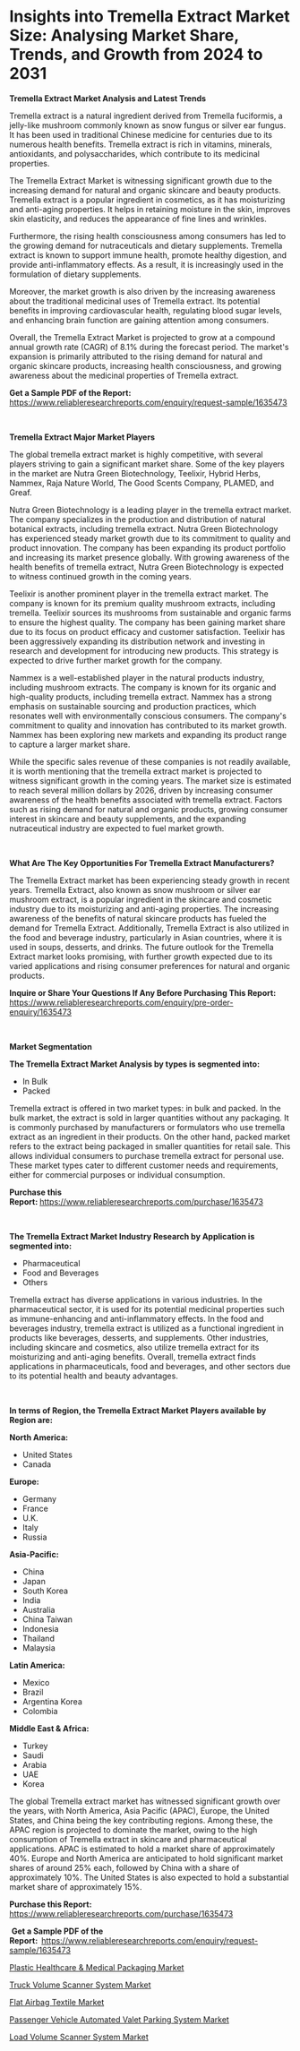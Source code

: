 <p><h1>Insights into Tremella Extract Market Size: Analysing Market Share, Trends, and Growth from 2024 to 2031</h1></p><p><strong>Tremella Extract Market Analysis and Latest Trends</strong></p>
<p><p>Tremella extract is a natural ingredient derived from Tremella fuciformis, a jelly-like mushroom commonly known as snow fungus or silver ear fungus. It has been used in traditional Chinese medicine for centuries due to its numerous health benefits. Tremella extract is rich in vitamins, minerals, antioxidants, and polysaccharides, which contribute to its medicinal properties.</p><p>The Tremella Extract Market is witnessing significant growth due to the increasing demand for natural and organic skincare and beauty products. Tremella extract is a popular ingredient in cosmetics, as it has moisturizing and anti-aging properties. It helps in retaining moisture in the skin, improves skin elasticity, and reduces the appearance of fine lines and wrinkles.</p><p>Furthermore, the rising health consciousness among consumers has led to the growing demand for nutraceuticals and dietary supplements. Tremella extract is known to support immune health, promote healthy digestion, and provide anti-inflammatory effects. As a result, it is increasingly used in the formulation of dietary supplements.</p><p>Moreover, the market growth is also driven by the increasing awareness about the traditional medicinal uses of Tremella extract. Its potential benefits in improving cardiovascular health, regulating blood sugar levels, and enhancing brain function are gaining attention among consumers.</p><p>Overall, the Tremella Extract Market is projected to grow at a compound annual growth rate (CAGR) of 8.1% during the forecast period. The market's expansion is primarily attributed to the rising demand for natural and organic skincare products, increasing health consciousness, and growing awareness about the medicinal properties of Tremella extract.</p></p>
<p><strong>Get a Sample PDF of the Report:&nbsp;</strong> <a href="https://www.reliableresearchreports.com/enquiry/request-sample/1635473">https://www.reliableresearchreports.com/enquiry/request-sample/1635473</a></p>
<p>&nbsp;</p>
<p><strong>Tremella Extract Major Market Players</strong></p>
<p><p>The global tremella extract market is highly competitive, with several players striving to gain a significant market share. Some of the key players in the market are Nutra Green Biotechnology, Teelixir, Hybrid Herbs, Nammex, Raja Nature World, The Good Scents Company, PLAMED, and Greaf.</p><p>Nutra Green Biotechnology is a leading player in the tremella extract market. The company specializes in the production and distribution of natural botanical extracts, including tremella extract. Nutra Green Biotechnology has experienced steady market growth due to its commitment to quality and product innovation. The company has been expanding its product portfolio and increasing its market presence globally. With growing awareness of the health benefits of tremella extract, Nutra Green Biotechnology is expected to witness continued growth in the coming years.</p><p>Teelixir is another prominent player in the tremella extract market. The company is known for its premium quality mushroom extracts, including tremella. Teelixir sources its mushrooms from sustainable and organic farms to ensure the highest quality. The company has been gaining market share due to its focus on product efficacy and customer satisfaction. Teelixir has been aggressively expanding its distribution network and investing in research and development for introducing new products. This strategy is expected to drive further market growth for the company.</p><p>Nammex is a well-established player in the natural products industry, including mushroom extracts. The company is known for its organic and high-quality products, including tremella extract. Nammex has a strong emphasis on sustainable sourcing and production practices, which resonates well with environmentally conscious consumers. The company's commitment to quality and innovation has contributed to its market growth. Nammex has been exploring new markets and expanding its product range to capture a larger market share.</p><p>While the specific sales revenue of these companies is not readily available, it is worth mentioning that the tremella extract market is projected to witness significant growth in the coming years. The market size is estimated to reach several million dollars by 2026, driven by increasing consumer awareness of the health benefits associated with tremella extract. Factors such as rising demand for natural and organic products, growing consumer interest in skincare and beauty supplements, and the expanding nutraceutical industry are expected to fuel market growth.</p></p>
<p>&nbsp;</p>
<p><strong>What Are The Key Opportunities For Tremella Extract Manufacturers?</strong></p>
<p><p>The Tremella Extract market has been experiencing steady growth in recent years. Tremella Extract, also known as snow mushroom or silver ear mushroom extract, is a popular ingredient in the skincare and cosmetic industry due to its moisturizing and anti-aging properties. The increasing awareness of the benefits of natural skincare products has fueled the demand for Tremella Extract. Additionally, Tremella Extract is also utilized in the food and beverage industry, particularly in Asian countries, where it is used in soups, desserts, and drinks. The future outlook for the Tremella Extract market looks promising, with further growth expected due to its varied applications and rising consumer preferences for natural and organic products.</p></p>
<p><strong>Inquire or Share Your Questions If Any Before Purchasing This Report:</strong> <a href="https://www.reliableresearchreports.com/enquiry/pre-order-enquiry/1635473">https://www.reliableresearchreports.com/enquiry/pre-order-enquiry/1635473</a></p>
<p>&nbsp;</p>
<p><strong>Market Segmentation</strong></p>
<p><strong>The Tremella Extract Market Analysis by types is segmented into:</strong></p>
<p><ul><li>In Bulk</li><li>Packed</li></ul></p>
<p><p>Tremella extract is offered in two market types: in bulk and packed. In the bulk market, the extract is sold in larger quantities without any packaging. It is commonly purchased by manufacturers or formulators who use tremella extract as an ingredient in their products. On the other hand, packed market refers to the extract being packaged in smaller quantities for retail sale. This allows individual consumers to purchase tremella extract for personal use. These market types cater to different customer needs and requirements, either for commercial purposes or individual consumption.</p></p>
<p><strong>Purchase this Report:&nbsp;</strong><a href="https://www.reliableresearchreports.com/purchase/1635473">https://www.reliableresearchreports.com/purchase/1635473</a></p>
<p>&nbsp;</p>
<p><strong>The Tremella Extract Market Industry Research by Application is segmented into:</strong></p>
<p><ul><li>Pharmaceutical</li><li>Food and Beverages</li><li>Others</li></ul></p>
<p><p>Tremella extract has diverse applications in various industries. In the pharmaceutical sector, it is used for its potential medicinal properties such as immune-enhancing and anti-inflammatory effects. In the food and beverages industry, tremella extract is utilized as a functional ingredient in products like beverages, desserts, and supplements. Other industries, including skincare and cosmetics, also utilize tremella extract for its moisturizing and anti-aging benefits. Overall, tremella extract finds applications in pharmaceuticals, food and beverages, and other sectors due to its potential health and beauty advantages.</p></p>
<p>&nbsp;</p>
<p><strong>In terms of Region, the Tremella Extract Market Players available by Region are:</strong></p>
<p>
    <p> <strong> North America: </strong>
        <ul>
            <li>United States</li>
            <li>Canada</li>
        </ul>
        </p> 
    <p> <strong> Europe: </strong>
        <ul>
            <li>Germany</li>
            <li>France</li>
            <li>U.K.</li>
            <li>Italy</li>
            <li>Russia</li>
        </ul>
        </p> 
    <p> <strong> Asia-Pacific: </strong>
        <ul>
            <li>China</li>
            <li>Japan</li>
            <li>South Korea</li>
            <li>India</li>
            <li>Australia</li>
            <li>China Taiwan</li>
            <li>Indonesia</li>
            <li>Thailand</li>
            <li>Malaysia</li>
        </ul>
        </p> 
    <p> <strong> Latin America: </strong>
        <ul>
            <li>Mexico</li>
            <li>Brazil</li>
            <li>Argentina Korea</li>
            <li>Colombia</li>
        </ul>
        </p> 
    <p> <strong> Middle East & Africa: </strong>
        <ul>
            <li>Turkey</li>
            <li>Saudi</li>
            <li>Arabia</li>
            <li>UAE</li>
            <li>Korea</li>
        </ul>
    </p>
    </p>
<p><p>The global Tremella extract market has witnessed significant growth over the years, with North America, Asia Pacific (APAC), Europe, the United States, and China being the key contributing regions. Among these, the APAC region is projected to dominate the market, owing to the high consumption of Tremella extract in skincare and pharmaceutical applications. APAC is estimated to hold a market share of approximately 40%. Europe and North America are anticipated to hold significant market shares of around 25% each, followed by China with a share of approximately 10%. The United States is also expected to hold a substantial market share of approximately 15%.</p></p>
<p><strong>Purchase this Report: </strong><a href="https://www.reliableresearchreports.com/purchase/1635473">https://www.reliableresearchreports.com/purchase/1635473</a></p>
<p>&nbsp;<strong>Get a Sample PDF of the Report:&nbsp;&nbsp;</strong><a href="https://www.reliableresearchreports.com/enquiry/request-sample/1635473">https://www.reliableresearchreports.com/enquiry/request-sample/1635473</a></p>
<p><strong></strong></p>
<p><p><a href="https://www.linkedin.com/pulse/plastic-healthcare-amp-medical-packaging-market-share-miupe?trackingId=vo8AOPv9TR6vzgti%2BpFIew%3D%3D">Plastic Healthcare & Medical Packaging Market</a></p><p><a href="https://www.linkedin.com/pulse/truck-volume-scanner-system-market-research-report-reveals-tkqhe?trackingId=amYr%2FJNcTdyOOH3s0h4Omg%3D%3D">Truck Volume Scanner System Market</a></p><p><a href="https://www.linkedin.com/pulse/flat-airbag-textile-market-challenges-opportunities-growth-ptb2e?trackingId=s2b9ZhVOS2GS1GCw5XHUZw%3D%3D">Flat Airbag Textile Market</a></p><p><a href="https://www.linkedin.com/pulse/passenger-vehicle-automated-valet-parking-system-market-k3i1e?trackingId=DbM2AA5URK61VrmkkqqUSg%3D%3D">Passenger Vehicle Automated Valet Parking System Market</a></p><p><a href="https://www.linkedin.com/pulse/load-volume-scanner-system-market-provides-detailed-segmentation-mjxee?trackingId=TvqWjHsgTZqw4wlPebfmgQ%3D%3D">Load Volume Scanner System Market</a></p></p>